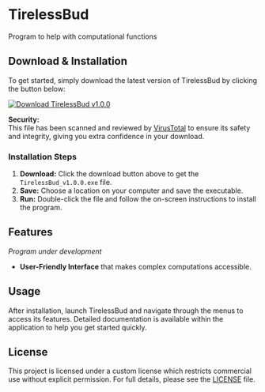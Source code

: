 # TirelessBud
Program to help with computational functions

## Download & Installation

To get started, simply download the latest version of TirelessBud by clicking the button below:

<a href="https://raw.githubusercontent.com/joaoafs/TirelessBud/main/dist/TirelessBud_v1.0.0.exe" download>
  <img src="https://img.shields.io/badge/Download-TirelessBud_v1.0.0-blue?style=for-the-badge" alt="Download TirelessBud v1.0.0">
</a>

**Security:**  
This file has been scanned and reviewed by [VirusTotal](https://www.virustotal.com/gui/url/9eedf37100f4b7abee3724bad97d5708659e116833dd607c9c3589911d754ac6/detection) to ensure its safety and integrity, giving you extra confidence in your download.

### Installation Steps

1. **Download:** Click the download button above to get the `TirelessBud_v1.0.0.exe` file.
2. **Save:** Choose a location on your computer and save the executable.
3. **Run:** Double-click the file and follow the on-screen instructions to install the program.

## Features
_Program under development_
- **User-Friendly Interface** that makes complex computations accessible.

## Usage
After installation, launch TirelessBud and navigate through the menus to access its features. Detailed documentation is available within the application to help you get started quickly.

## License

This project is licensed under a custom license which restricts commercial use without explicit permission. For full details, please see the [LICENSE](LICENSE) file.

